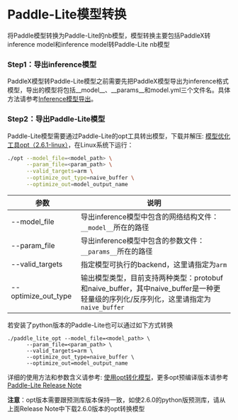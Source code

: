 # Paddle-Lite模型转换
将Paddle模型转换为Paddle-Lite的nb模型，模型转换主要包括PaddleX转inference model和inference model转Paddle-Lite nb模型
### Step1：导出inference模型
PaddleX模型转Paddle-Lite模型之前需要先把PaddleX模型导出为inference格式模型，导出的模型将包括__model__、__params__和model.yml三个文件名。具体方法请参考[Inference模型导出](../export_model.md)。
### Step2：导出Paddle-Lite模型
Paddle-Lite模型需要通过Paddle-Lite的opt工具转出模型，下载并解压: [模型优化工具opt（2.6.1-linux）](https://bj.bcebos.com/paddlex/deploy/Rasoberry/opt.zip)，在Linux系统下运行：
``` bash
./opt --model_file=<model_path> \
      --param_file=<param_path> \
      --valid_targets=arm \
      --optimize_out_type=naive_buffer \
      --optimize_out=model_output_name
```
|  参数   | 说明  |
|  ----  | ----  |
| --model_file  | 导出inference模型中包含的网络结构文件：`__model__`所在的路径|
| --param_file  | 导出inference模型中包含的参数文件：`__params__`所在的路径|
| --valid_targets  |指定模型可执行的backend，这里请指定为`arm`|
| --optimize_out_type | 输出模型类型，目前支持两种类型：protobuf和naive_buffer，其中naive_buffer是一种更轻量级的序列化/反序列化，这里请指定为`naive_buffer`|  
若安装了python版本的Paddle-Lite也可以通过如下方式转换
``` 
./paddle_lite_opt --model_file=<model_path> \
      --param_file=<param_path> \
      --valid_targets=arm \
      --optimize_out_type=naive_buffer \
      --optimize_out=model_output_name
```

详细的使用方法和参数含义请参考: [使用opt转化模型](https://paddle-lite.readthedocs.io/zh/latest/user_guides/opt/opt_bin.html)，更多opt预编译版本请参考[Paddle-Lite Release Note](https://github.com/PaddlePaddle/Paddle-Lite/releases)

**注意**：opt版本需要跟预测库版本保持一致，如使2.6.0的python版预测库，请从上面Release Note中下载2.6.0版本的opt转换模型